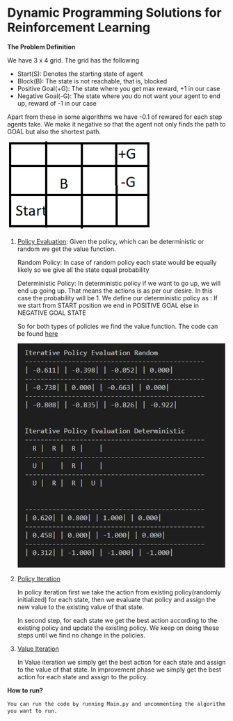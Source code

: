 # Dynamic Programming Solutions for Reinforcement Learning

**The Problem Definition**

We have 3 x 4 grid. The grid has the following

- Start(S): Denotes the starting state of agent
- Block(B): The state is not reachable, that is, blocked
- Positive Goal(+G): The state where you get max reward, +1 in our case
- Negative Goal(-G): The state where you do not want your agent to end up, reward of -1 in our case

Apart from these in some algorithms we have -0.1 of rewared for each step agents take. We make it negative so that the agent not only finds the path to GOAL but also the shortest path.

![Policy Evaluation](https://github.com/gurjaspalbedi/reinforcement-learning/blob/master/Dynamic-Programming/grid.png?raw=true)

1. [Policy Evaluation](https://github.com/gurjaspalbedi/reinforcement-learning/blob/master/Dynamic-Programming/policyevaluation.py): Given the policy, which can be deterministic or random we get the value function.

    Random Policy: In case of random policy each state would be equally likely so we give all the state equal probability

    Deterministic Policy: In deterministic policy if we want to go up, we will end up going up. That means the actions is as per our desire. In this case the probability will be 1. We define our deterministic policy as : If we start from START position we end in POSITIVE GOAL else in NEGATIVE GOAL STATE

    So for both types of policies we find the value function. The code can be found [here](https://github.com/gurjaspalbedi/reinforcement-learning/blob/master/Dynamic-Programming/policyevaluation.py)

    ![Policy Evaluation](https://github.com/gurjaspalbedi/reinforcement-learning/blob/master/Dynamic-Programming/iterative_policy_evaluation.JPG?raw=true)

2. [Policy Iteration](https://github.com/gurjaspalbedi/reinforcement-learning/blob/master/Dynamic-Programming/policyiteration.py)

    In policy iteration first we take the action from existing policy(randomly initialized) for each state, then we evaluate that policy and assign the new value to the existing value of that state.

    In second step, for each state we get the best action according to the existing policy and update the existing policy. We keep on doing these steps until we find no change in the policies.

3. [Value Iteration](https://github.com/gurjaspalbedi/reinforcement-learning/blob/master/Dynamic-Programming/valueiteration.py)

    In Value iteration we simply get the best action for each state and assign to the value of that state. In improvement phase we simply get the best action for each state and assign to the policy.

**How to run?**

    You can run the code by running Main.py and uncommenting the algorithm you want to run.
